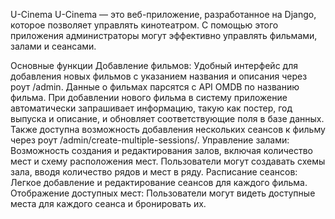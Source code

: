 U-Cinema
U-Cinema — это веб-приложение, разработанное на Django, которое позволяет управлять кинотеатром. С помощью этого приложения администраторы могут эффективно управлять фильмами, залами и сеансами.

Основные функции
Добавление фильмов: Удобный интерфейс для добавления новых фильмов с указанием названия и описания через роут /admin. Данные о фильмах парсятся с API OMDB по названию фильма. При добавлении нового фильма в систему приложение автоматически запрашивает информацию, такую как постер, год выпуска и описание, и обновляет соответствующие поля в базе данных. Также доступна возможность добавления нескольких сеансов к фильму через роут /admin/create-multiple-sessions/.
Управление залами: Возможность создания и редактирования залов, включая количество мест и схему расположения мест. Пользователи могут создавать схемы зала, вводя количество рядов и мест в ряду.
Расписание сеансов: Легкое добавление и редактирование сеансов для каждого фильма.
Отображение доступных мест: Пользователи могут видеть доступные места для каждого сеанса и бронировать их.
